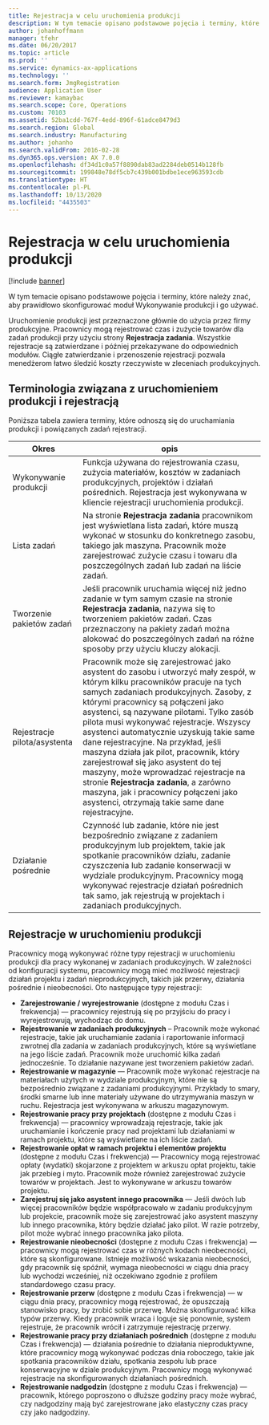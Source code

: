 ```yaml
---
title: Rejestracja w celu uruchomienia produkcji
description: W tym temacie opisano podstawowe pojęcia i terminy, które należy znać, aby prawidłowo skonfigurować moduł Wykonywanie produkcji i go używać.
author: johanhoffmann
manager: tfehr
ms.date: 06/20/2017
ms.topic: article
ms.prod: ''
ms.service: dynamics-ax-applications
ms.technology: ''
ms.search.form: JmgRegistration
audience: Application User
ms.reviewer: kamaybac
ms.search.scope: Core, Operations
ms.custom: 70103
ms.assetid: 52ba1cdd-767f-4edd-896f-61adce8479d3
ms.search.region: Global
ms.search.industry: Manufacturing
ms.author: johanho
ms.search.validFrom: 2016-02-28
ms.dyn365.ops.version: AX 7.0.0
ms.openlocfilehash: df34d1c0a57f8890dab83ad2284deb0514b128fb
ms.sourcegitcommit: 199848e78df5cb7c439b001bdbe1ece963593cdb
ms.translationtype: HT
ms.contentlocale: pl-PL
ms.lasthandoff: 10/13/2020
ms.locfileid: "4435503"
---
```

# <a name="registration-for-manufacturing-execution"></a>Rejestracja w celu uruchomienia produkcji

[!include [banner](../includes/banner.md)]

W tym temacie opisano podstawowe pojęcia i terminy, które należy znać, aby prawidłowo skonfigurować moduł Wykonywanie produkcji i go używać. 

Uruchomienie produkcji jest przeznaczone głównie do użycia przez firmy produkcyjne. Pracownicy mogą rejestrować czas i zużycie towarów dla zadań produkcji przy użyciu strony **Rejestracja zadania**. Wszystkie rejestracje są zatwierdzane i później przekazywane do odpowiednich modułów. Ciągłe zatwierdzanie i przenoszenie rejestracji pozwala menedżerom łatwo śledzić koszty rzeczywiste w zleceniach produkcyjnych.

## <a name="manufacturing-execution-and-registration-terminology"></a>Terminologia związana z uruchomieniem produkcji i rejestracją
Poniższa tabela zawiera terminy, które odnoszą się do uruchamiania produkcji i powiązanych zadań rejestracji.

| Okres                          | opis                                                                                                                                                                                                                                                                                                                                                                                                                                                                                                                                                                                           |
|-------------------------------|-------------------------------------------------------------------------------------------------------------------------------------------------------------------------------------------------------------------------------------------------------------------------------------------------------------------------------------------------------------------------------------------------------------------------------------------------------------------------------------------------------------------------------------------------------------------------------------------------------|
| Wykonywanie produkcji       | Funkcja używana do rejestrowania czasu, zużycia materiałów, kosztów w zadaniach produkcyjnych, projektów i działań pośrednich. Rejestracja jest wykonywana w kliencie rejestracji uruchomienia produkcji.                                                                                                                                                                                                                                                                                                                                                                                                   |
| Lista zadań                      | Na stronie **Rejestracja zadania** pracownikom jest wyświetlana lista zadań, które muszą wykonać w stosunku do konkretnego zasobu, takiego jak maszyna. Pracownik może zarejestrować zużycie czasu i towaru dla poszczególnych zadań lub zadań na liście zadań.                                                                                                                                                                                                                                                                                                                                                                           |
| Tworzenie pakietów zadań                  | Jeśli pracownik uruchamia więcej niż jedno zadanie w tym samym czasie na stronie **Rejestracja zadania**, nazywa się to tworzeniem pakietów zadań. Czas przeznaczony na pakiety zadań można alokować do poszczególnych zadań na różne sposoby przy użyciu kluczy alokacji.                                                                                                                                                                                                                                                                                                                                                         |
| Rejestracje pilota/asystenta | Pracownik może się zarejestrować jako asystent do zasobu i utworzyć mały zespół, w którym kilku pracowników pracuje na tych samych zadaniach produkcyjnych. Zasoby, z którymi pracownicy są połączeni jako asystenci, są nazywane pilotami. Tylko zasób pilota musi wykonywać rejestracje. Wszyscy asystenci automatycznie uzyskują takie same dane rejestracyjne. Na przykład, jeśli maszyna działa jak pilot, pracownik, który zarejestrował się jako asystent do tej maszyny, może wprowadzać rejestracje na stronie **Rejestracja zadania**, a zarówno maszyna, jak i pracownicy połączeni jako asystenci, otrzymają takie same dane rejestracyjne. |
| Działanie pośrednie             | Czynność lub zadanie, które nie jest bezpośrednio związane z zadaniem produkcyjnym lub projektem, takie jak spotkanie pracowników działu, zadanie czyszczenia lub zadanie konserwacji w wydziale produkcyjnym. Pracownicy mogą wykonywać rejestracje działań pośrednich tak samo, jak rejestrują w projektach i zadaniach produkcyjnych.                                                                                                                                                                                                                                                                                                |

## <a name="registrations-in-manufacturing-execution"></a>Rejestracje w uruchomieniu produkcji
Pracownicy mogą wykonywać różne typy rejestracji w uruchomieniu produkcji dla pracy wykonanej w zadaniach produkcyjnych. W zależności od konfiguracji systemu, pracownicy mogą mieć możliwość rejestracji działań projektu i zadań nieprodukcyjnych, takich jak przerwy, działania pośrednie i nieobecności. Oto następujące typy rejestracji:

-   **Zarejestrowanie / wyrejestrowanie** (dostępne z modułu Czas i frekwencja) — pracownicy rejestrują się po przyjściu do pracy i wyrejestrowują, wychodząc do domu.
-   **Rejestrowanie w zadaniach produkcyjnych** – Pracownik może wykonać rejestracje, takie jak uruchamianie zadania i raportowanie informacji zwrotnej dla zadania w zadaniach produkcyjnych, które są wyświetlane na jego liście zadań. Pracownik może uruchomić kilka zadań jednocześnie. To działanie nazywane jest tworzeniem pakietów zadań.
-   **Rejestrowanie w magazynie** — Pracownik może wykonać rejestracje na materiałach użytych w wydziale produkcyjnym, które nie są bezpośrednio związane z zadaniami produkcyjnymi. Przykłady to smary, środki smarne lub inne materiały używane do utrzymywania maszyn w ruchu. Rejestracja jest wykonywana w arkuszu magazynowym.
-   **Rejestrowanie pracy przy projektach** (dostępne z modułu Czas i frekwencja) — pracownicy wprowadzają rejestracje, takie jak uruchamianie i kończenie pracy nad projektami lub działaniami w ramach projektu, które są wyświetlane na ich liście zadań.
-   **Rejestrowanie opłat w ramach projektu i elementów projektu** (dostępne z modułu Czas i frekwencja) — Pracownicy mogą rejestrować opłaty (wydatki) skojarzone z projektem w arkuszu opłat projektu, takie jak przebieg i myto. Pracownik może również zarejestrować zużycie towarów w projektach. Jest to wykonywane w arkuszu towarów projektu.
-   **Zarejestruj się jako asystent innego pracownika** — Jeśli dwóch lub więcej pracowników będzie współpracowało w zadaniu produkcyjnym lub projekcie, pracownik może się zarejestrować jako asystent maszyny lub innego pracownika, który będzie działać jako pilot. W razie potrzeby, pilot może wybrać innego pracownika jako pilota.
-   **Rejestrowanie nieobecności** (dostępne z modułu Czas i frekwencja) — pracownicy mogą rejestrować czas w różnych kodach nieobecności, które są skonfigurowane. Istnieje możliwość wskazania nieobecności, gdy pracownik się spóźnił, wymaga nieobecności w ciągu dnia pracy lub wychodzi wcześniej, niż oczekiwano zgodnie z profilem standardowego czasu pracy.
-   **Rejestrowanie przerw** (dostępne z modułu Czas i frekwencja) — w ciągu dnia pracy, pracownicy mogą rejestrować, że opuszczają stanowisko pracy, by zrobić sobie przerwę. Można skonfigurować kilka typów przerwy. Kiedy pracownik wraca i loguje się ponownie, system rejestruje, że pracownik wrócił i zatrzymuje rejestrację przerwy.
-   **Rejestrowanie pracy przy działaniach pośrednich** (dostępne z modułu Czas i frekwencja) — działania pośrednie to działania nieproduktywne, które pracownicy mogą wykonywać podczas dnia roboczego, takie jak spotkania pracowników działu, spotkania zespołu lub prace konserwacyjne w dziale produkcyjnym. Pracownicy mogą wykonywać rejestracje na skonfigurowanych działaniach pośrednich.
-   **Rejestrowanie nadgodzin** (dostępne z modułu Czas i frekwencja) — pracownik, którego poproszono o dłuższe godziny pracy może wybrać, czy nadgodziny mają być zarejestrowane jako elastyczny czas pracy czy jako nadgodziny.




